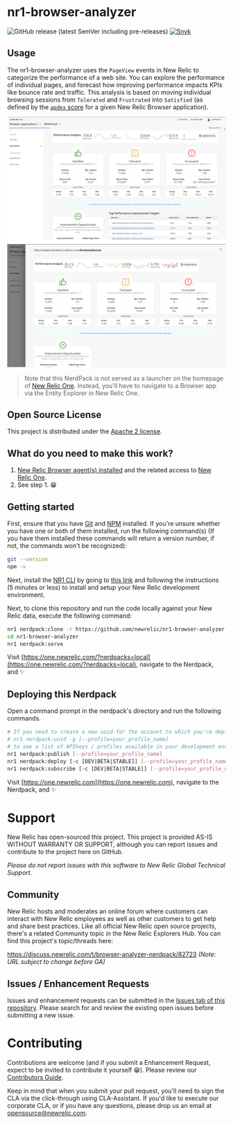 # nr1-browser-analyzer

![GitHub release (latest SemVer including pre-releases)](https://img.shields.io/github/v/release/newrelic/nr1-browser-analyzer?include_prereleases&sort=semver) [![Snyk](https://snyk.io/test/github/newrelic/nr1-browser-analyzer/badge.svg)](https://snyk.io/test/github/newrelic/nr1-browser-analyzer)

## Usage

The nr1-browser-analyzer uses the `PageView` events in New Relic to categorize the performance of a web site. You can explore the performance of individual pages, and forecast how improving performance impacts KPIs like bounce rate and traffic. This analysis is based on moving individual browsing sessions from `Tolerated` and `Frustrated` into `Satisfied` (as defined by the [`apdex` score](https://docs.newrelic.com/docs/apm/new-relic-apm/apdex/apdex-measure-user-satisfaction) for a given New Relic Browser application).

![Screenshot #1](screenshots/screenshot_01.png)
![Screenshot #2](screenshots/screenshot_02.png)

> Note that this NerdPack is not served as a launcher on the homepage of [New Relic One](https://one.newrelic.com). Instead, you'll have to navigate to a Browser app via the Entity Explorer in New Relic One.

## Open Source License

This project is distributed under the [Apache 2 license](LICENSE).

## What do you need to make this work?

1. [New Relic Browser agent(s) installed](https://newrelic.com/products/browser-monitoring) and the related access to [New Relic One](https://newrelic.com/platform).
2. See step 1. :grin:

## Getting started

First, ensure that you have [Git](https://git-scm.com/book/en/v2/Getting-Started-Installing-Git) and [NPM](https://www.npmjs.com/get-npm) installed. If you're unsure whether you have one or both of them installed, run the following command(s) (If you have them installed these commands will return a version number, if not, the commands won't be recognized):

```bash
git --version
npm -v
```

Next, install the [NR1 CLI](https://one.newrelic.com/launcher/developer-center.launcher) by going to [this link](https://one.newrelic.com/launcher/developer-center.launcher) and following the instructions (5 minutes or less) to install and setup your New Relic development environment.

Next, to clone this repository and run the code locally against your New Relic data, execute the following command:

```bash
nr1 nerdpack:clone -r https://github.com/newrelic/nr1-browser-analyzer.git
cd nr1-browser-analyzer
nr1 nerdpack:serve
```

Visit [https://one.newrelic.com/?nerdpacks=local](https://one.newrelic.com/?nerdpacks=local), navigate to the Nerdpack, and :sparkles:

## Deploying this Nerdpack

Open a command prompt in the nerdpack's directory and run the following commands.

```bash
# If you need to create a new uuid for the account to which you're deploying this Nerdpack, use the following
# nr1 nerdpack:uuid -g [--profile=your_profile_name]
# to see a list of APIkeys / profiles available in your development environment, run nr1 credentials:list
nr1 nerdpack:publish [--profile=your_profile_name]
nr1 nerdpack:deploy [-c [DEV|BETA|STABLE]] [--profile=your_profile_name]
nr1 nerdpack:subscribe [-c [DEV|BETA|STABLE]] [--profile=your_profile_name]
```

Visit [https://one.newrelic.com](https://one.newrelic.com), navigate to the Nerdpack, and :sparkles:

# Support

New Relic has open-sourced this project. This project is provided AS-IS WITHOUT WARRANTY OR SUPPORT, although you can report issues and contribute to the project here on GitHub.

_Please do not report issues with this software to New Relic Global Technical Support._

## Community

New Relic hosts and moderates an online forum where customers can interact with New Relic employees as well as other customers to get help and share best practices. Like all official New Relic open source projects, there's a related Community topic in the New Relic Explorers Hub. You can find this project's topic/threads here:

https://discuss.newrelic.com/t/browser-analyzer-nerdpack/82723
*(Note: URL subject to change before GA)*

## Issues / Enhancement Requests

Issues and enhancement requests can be submitted in the [Issues tab of this repository](../../issues). Please search for and review the existing open issues before submitting a new issue.

# Contributing

Contributions are welcome (and if you submit a Enhancement Request, expect to be invited to contribute it yourself :grin:). Please review our [Contributors Guide](CONTRIBUTING.md).

Keep in mind that when you submit your pull request, you'll need to sign the CLA via the click-through using CLA-Assistant. If you'd like to execute our corporate CLA, or if you have any questions, please drop us an email at opensource@newrelic.com.
